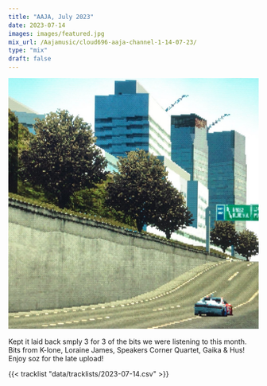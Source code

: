 ```yaml
---
title: "AAJA, July 2023"
date: 2023-07-14
images: images/featured.jpg
mix_url: /Aajamusic/cloud696-aaja-channel-1-14-07-23/
type: "mix"
draft: false
---
```


![artwork](images/featured.jpg)

Kept it laid back smply 3 for 3 of the bits we were listening to this month. Bits from K-lone, Loraine James, Speakers Corner Quartet, Gaika & Hus! Enjoy soz for the late upload!
 
{{< tracklist "data/tracklists/2023-07-14.csv" >}}
